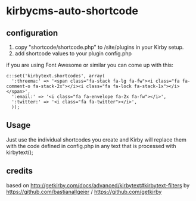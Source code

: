 # kirbycms-auto-shortcode

## configuration

1. copy "shortcode/shortcode.php" to /site/plugins in your Kirby setup.
2. add shortcode values to your plugin config.php

if you are using Font Awesome or similar you can come up with this:

    c::set('kirbytext.shortcodes', array(
      ':threema:' => '<span class="fa-stack fa-lg fa-fw"><i class="fa fa-comment-o fa-stack-2x"></i><i class="fa fa-lock fa-stack-1x"></i></span>',
      ':email:' => '<i class="fa fa-envelope fa-2x fa-fw"></i>',
      ':twitter:' => '<i class="fa fa-twitter"></i>',
      ));
      
## Usage

Just use the individual shortcodes you create and Kirby will replace them with the code defined in config.php in any text that is processed with kirbytext();

## credits
based on http://getkirby.com/docs/advanced/kirbytext#kirbytext-filters by https://github.com/bastianallgeier / https://github.com/getkirby 
